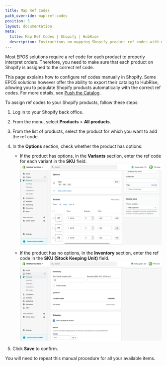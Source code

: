 ```yaml
---
title: Map Ref Codes
path_override: map-ref-codes
position: 5
layout: documentation
meta:
  title: Map Ref Codes | Shopify | HubRise
  description: Instructions on mapping Shopify product ref codes with other apps after connecting your EPOS with HubRise. Connect apps and synchronise your data.
---
```


Most EPOS solutions require a ref code for each product to properly interpret orders. Therefore, you need to make sure that each product on Shopify is assigned to the correct ref code.

This page explains how to configure ref codes manually in Shopify. Some EPOS solutions however offer the ability to export their catalog to HubRise, allowing you to populate Shopify products automatically with the correct ref codes. For more details, see [Push the Catalog](/apps/shopify/push-catalog).

To assign ref codes to your Shopify products, follow these steps:

1. Log in to your Shopify back office.
2. From the menu, select **Products** > **All products**.
3. From the list of products, select the product for which you want to add the ref code.
4. In the **Options** section, check whether the product has options:

   - If the product has options, in the **Variants** section, enter the ref code for each variant in the **SKU** field.
     ![Entering ref codes for a Shopify product with options](./images/006-shopify-map-ref-codes-multi-sku.png)

   - If the product has no options, in the **Inventory** section, enter the ref code in the **SKU (Stock Keeping Unit)** field.
     ![Entering the ref code in the SKU field for a Shopify product](./images/007-shopify-map-ref-codes-single-sku.png)

5. Click **Save** to confirm.

You will need to repeat this manual procedure for all your available items.
